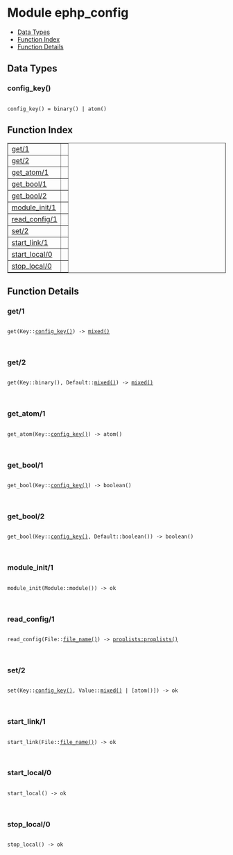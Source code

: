 

# Module ephp_config #
* [Data Types](#types)
* [Function Index](#index)
* [Function Details](#functions)

<a name="types"></a>

## Data Types ##




### <a name="type-config_key">config_key()</a> ###


<pre><code>
config_key() = binary() | atom()
</code></pre>

<a name="index"></a>

## Function Index ##


<table width="100%" border="1" cellspacing="0" cellpadding="2" summary="function index"><tr><td valign="top"><a href="#get-1">get/1</a></td><td></td></tr><tr><td valign="top"><a href="#get-2">get/2</a></td><td></td></tr><tr><td valign="top"><a href="#get_atom-1">get_atom/1</a></td><td></td></tr><tr><td valign="top"><a href="#get_bool-1">get_bool/1</a></td><td></td></tr><tr><td valign="top"><a href="#get_bool-2">get_bool/2</a></td><td></td></tr><tr><td valign="top"><a href="#module_init-1">module_init/1</a></td><td></td></tr><tr><td valign="top"><a href="#read_config-1">read_config/1</a></td><td></td></tr><tr><td valign="top"><a href="#set-2">set/2</a></td><td></td></tr><tr><td valign="top"><a href="#start_link-1">start_link/1</a></td><td></td></tr><tr><td valign="top"><a href="#start_local-0">start_local/0</a></td><td></td></tr><tr><td valign="top"><a href="#stop_local-0">stop_local/0</a></td><td></td></tr></table>


<a name="functions"></a>

## Function Details ##

<a name="get-1"></a>

### get/1 ###

<pre><code>
get(Key::<a href="#type-config_key">config_key()</a>) -&gt; <a href="#type-mixed">mixed()</a>
</code></pre>
<br />

<a name="get-2"></a>

### get/2 ###

<pre><code>
get(Key::binary(), Default::<a href="#type-mixed">mixed()</a>) -&gt; <a href="#type-mixed">mixed()</a>
</code></pre>
<br />

<a name="get_atom-1"></a>

### get_atom/1 ###

<pre><code>
get_atom(Key::<a href="#type-config_key">config_key()</a>) -&gt; atom()
</code></pre>
<br />

<a name="get_bool-1"></a>

### get_bool/1 ###

<pre><code>
get_bool(Key::<a href="#type-config_key">config_key()</a>) -&gt; boolean()
</code></pre>
<br />

<a name="get_bool-2"></a>

### get_bool/2 ###

<pre><code>
get_bool(Key::<a href="#type-config_key">config_key()</a>, Default::boolean()) -&gt; boolean()
</code></pre>
<br />

<a name="module_init-1"></a>

### module_init/1 ###

<pre><code>
module_init(Module::module()) -&gt; ok
</code></pre>
<br />

<a name="read_config-1"></a>

### read_config/1 ###

<pre><code>
read_config(File::<a href="#type-file_name">file_name()</a>) -&gt; <a href="proplists.md#type-proplists">proplists:proplists()</a>
</code></pre>
<br />

<a name="set-2"></a>

### set/2 ###

<pre><code>
set(Key::<a href="#type-config_key">config_key()</a>, Value::<a href="#type-mixed">mixed()</a> | [atom()]) -&gt; ok
</code></pre>
<br />

<a name="start_link-1"></a>

### start_link/1 ###

<pre><code>
start_link(File::<a href="#type-file_name">file_name()</a>) -&gt; ok
</code></pre>
<br />

<a name="start_local-0"></a>

### start_local/0 ###

<pre><code>
start_local() -&gt; ok
</code></pre>
<br />

<a name="stop_local-0"></a>

### stop_local/0 ###

<pre><code>
stop_local() -&gt; ok
</code></pre>
<br />

